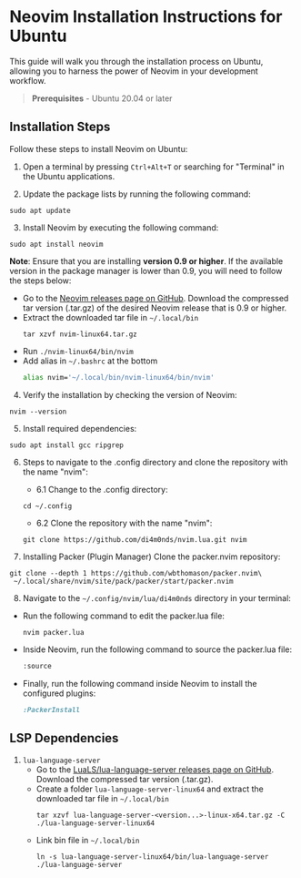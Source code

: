 # Neovim Installation Instructions for Ubuntu

This guide will walk you through the installation process on Ubuntu, allowing you to harness the power of Neovim in your development workflow.

> **Prerequisites** - Ubuntu 20.04 or later

## Installation Steps

Follow these steps to install Neovim on Ubuntu:

1. Open a terminal by pressing `Ctrl+Alt+T` or searching for "Terminal" in the Ubuntu applications.

2. Update the package lists by running the following command:
```shell
sudo apt update
```

3. Install Neovim by executing the following command:
```shell
sudo apt install neovim
```
**Note**: Ensure that you are installing **version 0.9 or higher**. If the available version in the package manager is lower than 0.9, you will need to follow the steps below:
- Go to the [Neovim releases page on GitHub](https://github.com/neovim/neovim/releases). Download the compressed tar version (.tar.gz) of the desired Neovim release that is 0.9 or higher.
- Extract the downloaded tar file in `~/.local/bin`
    ```shell
    tar xzvf nvim-linux64.tar.gz
    ```
- Run `./nvim-linux64/bin/nvim`
- Add alias in `~/.bashrc` at the bottom
    ```bash
    alias nvim='~/.local/bin/nvim-linux64/bin/nvim'
    ```

4. Verify the installation by checking the version of Neovim:
```shell
nvim --version
```

5. Install required dependencies:
```shell
sudo apt install gcc ripgrep
```

6.  Steps to navigate to the .config directory and clone the repository with the name "nvim":

    - 6.1 Change to the .config directory:
    ```shell
    cd ~/.config
    ```
    - 6.2 Clone the repository with the name "nvim":
    ```shell
    git clone https://github.com/di4m0nds/nvim.lua.git nvim
    ```

7.  Installing Packer (Plugin Manager) Clone the packer.nvim repository:
```shell
git clone --depth 1 https://github.com/wbthomason/packer.nvim\
 ~/.local/share/nvim/site/pack/packer/start/packer.nvim
```

8.  Navigate to the `~/.config/nvim/lua/di4m0nds` directory in your terminal:
- Run the following command to edit the packer.lua file:
    ```shell
    nvim packer.lua
    ```
- Inside Neovim, run the following command to source the packer.lua file:
    ```bash
    :source
    ```
- Finally, run the following command inside Neovim to install the configured plugins:
    ```ruby
    :PackerInstall
    ```

## LSP Dependencies

1. `lua-language-server`
    - Go to the [LuaLS/lua-language-server releases page on GitHub](https://github.com/LuaLS/lua-language-server/releases). Download the compressed tar version (.tar.gz).
    - Create a folder `lua-language-server-linux64` and extract the downloaded tar file in `~/.local/bin`
        ```shell
        tar xzvf lua-language-server-<version...>-linux-x64.tar.gz -C ./lua-language-server-linux64
        ```
    - Link bin file in `~/.local/bin`
        ```shell
        ln -s lua-language-server-linux64/bin/lua-language-server ./lua-language-server
        ```
